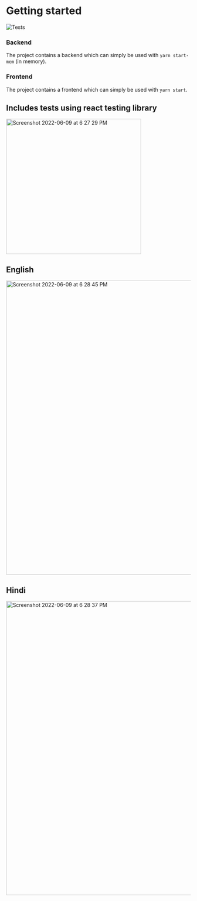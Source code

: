 # Getting started
![Tests](https://github.com/ashishkapoor/tdd-react/actions/workflows/node.js.yml/badge.svg)

### Backend
The project contains a backend which can simply be used with `yarn start-mem` (in memory).
### Frontend
The project contains a frontend which can simply be used with `yarn start`.

## Includes tests using react testing library 
<img width="368" alt="Screenshot 2022-06-09 at 6 27 29 PM" src="https://user-images.githubusercontent.com/5203107/172852695-d9c8e0b0-367e-481c-8408-49fc24044802.png">

## English
<img width="800" alt="Screenshot 2022-06-09 at 6 28 45 PM" src="https://user-images.githubusercontent.com/5203107/172852811-572e2a9f-b8c8-4575-b8b5-753d9900f931.png">

## Hindi
<img width="800" alt="Screenshot 2022-06-09 at 6 28 37 PM" src="https://user-images.githubusercontent.com/5203107/172852848-93917af1-c337-493a-83cc-fbdf6fcb5082.png">
